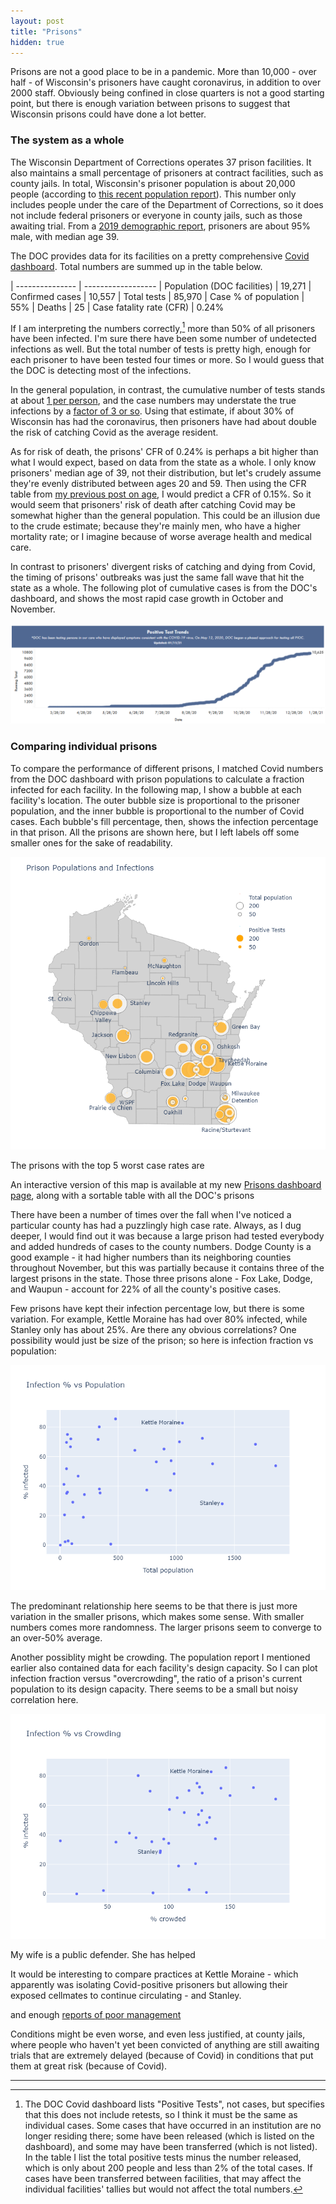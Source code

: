 ```yaml
---
layout: post
title: "Prisons"
hidden: true
---
```


Prisons are not a good place to be in a pandemic. More than 10,000 - over half - of Wisconsin's prisoners have caught coronavirus, in addition to over 2000 staff. Obviously being confined in close quarters is not a good starting point, but there is enough variation between prisons to suggest that Wisconsin prisons could have done a lot better.

### The system as a whole

The Wisconsin Department of Corrections operates 37 prison facilities. It also maintains a small percentage of prisoners at contract facilities, such as county jails. In total, Wisconsin's prisoner population is about 20,000 people (according to [this recent population report](https://doc.wi.gov/DataResearch/WeeklyPopulationReports/01082021.pdf)). This number only includes people under the care of the Department of Corrections, so it does not include federal prisoners or everyone in county jails, such as those awaiting trial. From a [2019 demographic report](https://doc.wi.gov/DataResearch/DataAndReports/2019%20PIOC%20Profile.pdf), prisoners are about 95% male, with median age 39.

The DOC provides data for its facilities on a pretty comprehensive [Covid dashboard](https://doc.wi.gov/Pages/COVID19(Coronavirus)/COVID19TestingDashboard.aspx). Total numbers are summed up in the table below. 

| --------------- | ------------------
| Population (DOC facilities) | 19,271
| Confirmed cases       | 10,557
| Total tests           | 85,970
| Case % of population  | 55%
| Deaths                | 25
| Case fatality rate (CFR)    | 0.24%

If I am interpreting the numbers correctly,[^Correctly] more than 50% of all prisoners have been infected. I'm sure there have been some number of undetected infections as well. But the total number of tests is pretty high, enough for each prisoner to have been tested four times or more. So I would guess that the DOC is detecting most of the infections.

In the general population, in contrast, the cumulative number of tests stands at about [1 per person](https://covidtracking.com/data/state/wisconsin), and the case numbers may understate the true infections by a [factor of 3 or so](https://covid19-projections.com/infections/us-wi). Using that estimate, if about 30% of Wisconsin has had the coronavirus, then prisoners have had about double the risk of catching Covid as the average resident. 

As for risk of death, the prisons' CFR of 0.24% is perhaps a bit higher than what I would expect, based on data from the state as a whole. I only know prisoners' median age of 39, not their distribution, but let's crudely assume they're evenly distributed between ages 20 and 59. Then using the CFR table from [my previous post on age](https://covid-wisconsin.com/2020/12/13/age/), I would predict a CFR of 0.15%. So it would seem that prisoners' risk of death after catching Covid may be somewhat higher than the general population. This could be an illusion due to the crude estimate; because they're mainly men, who have a higher mortality rate; or I imagine because of worse average health and medical care.

In contrast to prisoners' divergent risks of catching and dying from Covid, the timing of prisons' outbreaks was just the same fall wave that hit the state as a whole. The following plot of cumulative cases is from the DOC's dashboard, and shows the most rapid case growth in October and November.

![Plot from dashboard?](../assets/Cases-Prisons_2021-01-18.png)

### Comparing individual prisons

To compare the performance of different prisons, I matched Covid numbers from the DOC dashboard with prison populations to calculate a fraction infected for each facility. In the following map, I show a bubble at each facility's location. The outer bubble size is proportional to the prisoner population, and the inner bubble is proportional to the number of Covid cases. Each bubble's fill percentage, then, shows the infection percentage in that prison. All the prisons are shown here, but I left labels off some smaller ones for the sake of readability.

![Map](../assets/Map-Prisons-WI.png)

The prisons with the top 5 worst case rates are 

An interactive version of this map is available at my new [Prisons dashboard page](), along with a sortable table with all the DOC's prisons 

There have been a number of times over the fall when I've noticed a particular county has had a puzzlingly high case rate. Always, as I dug deeper, I would find out it was because a large prison had tested everybody and added hundreds of cases to the county numbers. Dodge County is a good example - it had higher numbers than its neighboring counties throughout November, but this was partially because it contains three of the largest prisons in the state. Those three prisons alone - Fox Lake, Dodge, and Waupun - account for 22% of all the county's positive cases.

Few prisons have kept their infection percentage low, but there is some variation. For example, Kettle Moraine has had over 80% infected, while Stanley only has about 25%. Are there any obvious correlations? One possibility would just be size of the prison; so here is infection fraction vs population:

![Infections vs. Population](../assets/Prisons-Population.png)

The predominant relationship here seems to be that there is just more variation in the smaller prisons, which makes some sense. With smaller numbers comes more randomness. The larger prisons seem to converge to an over-50% average.

Another possiblity might be crowding. The population report I mentioned earlier also contained data for each facility's design capacity. So I can plot infection fraction versus "overcrowding", the ratio of a prison's current population to its design capacity. There seems to be a small but noisy correlation here.

![Infections vs. Crowding](../assets/Prisons-Crowding.png)


My wife is a public defender. She has helped 

It would be interesting to compare practices at Kettle Moraine - which apparently was isolating Covid-positive prisoners but allowing their exposed cellmates to continue circulating - and Stanley. 

 and enough [reports of poor management](https://madison.com/wsj/news/local/crime-and-courts/they-played-with-our-lives-how-one-wisconsin-prison-failed-to-contain-a-covid-19/article_dc703b21-224b-5d0c-bfc5-926820020135.html) 

Conditions might be even worse, and even less justified, at county jails, where people who haven't yet been convicted of anything are still awaiting trials that are extremely delayed (because of Covid) in conditions that put them at great risk (because of Covid).


---
[^Correctly]: The DOC Covid dashboard lists "Positive Tests", not cases, but specifies that this does not include retests, so I think it must be the same as individual cases. Some cases that have occurred in an institution are no longer residing there; some have been released (which is listed on the dashboard), and some may have been transferred (which is not listed). In the table I list the total positive tests minus the number released, which is only about 200 people and less than 2% of the total cases. If cases have been transferred between facilities, that may affect the individual facilities' tallies but would not affect the total numbers. 
